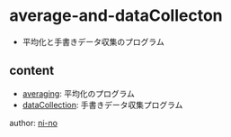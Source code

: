 # average-and-dataCollecton
 - 平均化と手書きデータ収集のプログラム

## content
 - [averaging](https://github.com/nkmr-lab/average-and-dataCollection/tree/master/averaging): 平均化のプログラム
 - [dataCollection](https://github.com/nkmr-lab/average-and-dataCollection/tree/master/dataCollection): 手書きデータ収集プログラム

author: [ni-no](https://github.com/ni-no)

